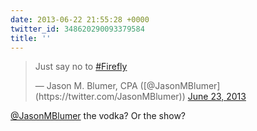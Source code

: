 ```yaml
---
date: 2013-06-22 21:55:28 +0000
twitter_id: 348620290093379584
title: ''
---
```


<blockquote class="twitter-tweet"><p lang="en" dir="ltr">Just say no to <a href="https://twitter.com/hashtag/Firefly?src=hash&amp;ref_src=twsrc%5Etfw">#Firefly</a></p>&mdash; Jason M. Blumer, CPA ([@JasonMBlumer](https://twitter.com/JasonMBlumer)) <a href="https://twitter.com/JasonMBlumer/status/348617480694030336?ref_src=twsrc%5Etfw">June 23, 2013</a></blockquote>
<script async src="https://platform.twitter.com/widgets.js" charset="utf-8"></script>

[@JasonMBlumer](https://twitter.com/JasonMBlumer) the vodka? Or the show?

